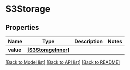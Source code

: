 # S3Storage


## Properties
Name | Type | Description | Notes
------------ | ------------- | ------------- | -------------
**value** | [**[S3StorageInner]**](S3StorageInner.md) |  | 

[[Back to Model list]](../README.md#documentation-for-models) [[Back to API list]](../README.md#documentation-for-api-endpoints) [[Back to README]](../README.md)



